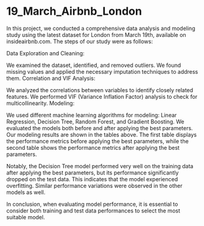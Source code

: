 # 19_March_Airbnb_London
In this project, we conducted a comprehensive data analysis and modeling study using the latest dataset for London from March 19th, available on insideairbnb.com. The steps of our study were as follows:

Data Exploration and Cleaning:

We examined the dataset, identified, and removed outliers.
We found missing values and applied the necessary imputation techniques to address them.
Correlation and VIF Analysis:

We analyzed the correlations between variables to identify closely related features.
We performed VIF (Variance Inflation Factor) analysis to check for multicollinearity.
Modeling:

We used different machine learning algorithms for modeling: Linear Regression, Decision Tree, Random Forest, and Gradient Boosting.
We evaluated the models both before and after applying the best parameters.
Our modeling results are shown in the tables above. The first table displays the performance metrics before applying the best parameters, while the second table shows the performance metrics after applying the best parameters.

Notably, the Decision Tree model performed very well on the training data after applying the best parameters, but its performance significantly dropped on the test data. This indicates that the model experienced overfitting. Similar performance variations were observed in the other models as well.

In conclusion, when evaluating model performance, it is essential to consider both training and test data performances to select the most suitable model.
